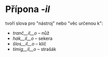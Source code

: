 # Přípona *-il*

tvoří slova pro "nástroj" nebo "věc určenou k":

- *tranĉ__il__o*    – nůž
- *hak__il__o*      – sekera
- *ŝlos__il__o*     – klíč
- *timig__il__o*    – strašák
